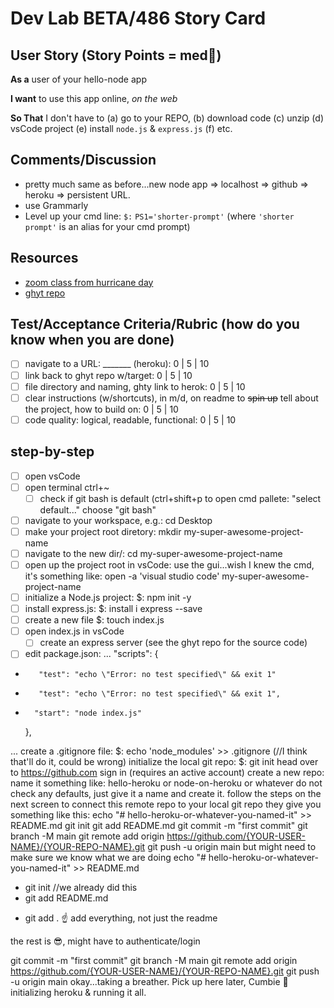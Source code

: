# Dev Lab BETA/486 Story Card 

## User Story (Story Points = med👕) 

**As a** user of your hello-node app

**I want** to use this app online, _on the web_

**So That** I don't have to (a) go to your REPO, (b) download code (c) unzip (d) vsCode project (e) install `node.js` & `express.js` (f) etc. 

## Comments/Discussion
- pretty much same as before...new node app => localhost => github => heroku => persistent URL. 
- use Grammarly 
- Level up your cmd line: `$:` `PS1='shorter-prompt'` (where `'shorter prompt'` is an alias for your cmd prompt)

## Resources
- [zoom class from hurricane day](https://una.zoom.us/rec/share/hdLvEpmjxIi5Ffv4VOp7pMumW8c473fVKLWxyJW_mGz4X83P8M7Gf00kM3cOXCQ.RtMy181jXMG1RScW?startTime=1630431327000) 
- [ghyt repo](https://github.com/barrycumbie/hello-heroku)

## Test/Acceptance Criteria/Rubric (how do you know when you are done) 

- [ ] navigate to a URL: _______ (heroku): 0 | 5 | 10
- [ ] link back to ghyt repo w/target: 0 | 5 | 10
- [ ] file directory and naming, ghty link to herok: 0 | 5 | 10 
- [ ] clear instructions (w/shortcuts), in m/d, on readme to <del>spin up</del> tell about the project, how to build on: 0 | 5 | 10 
- [ ] code quality: logical, readable, functional: 0 | 5 | 10  

## step-by-step

- [ ] open vsCode
- [ ] open terminal ctrl+~
   - [ ] check if git bash is default (ctrl+shift+p to open cmd pallete: "select default..." choose "git bash"
- [ ] navigate to your workspace, e.g.: cd Desktop
- [ ] make your project root diretory: mkdir my-super-awesome-project-name
- [ ] navigate to the new dir/: cd my-super-awesome-project-name
- [ ] open up the project root in vsCode: use the gui...wish I knew the cmd,
      it's something like: open -a 'visual studio code' my-super-awesome-project-name
- [ ] initialize a Node.js project: $: npm init -y
- [ ] install express.js: $: install i express --save
- [ ] create a new file $: touch index.js
- [ ] open index.js in vsCode
   - [ ] create an express server (see the ghyt repo for the source code)
- [ ] edit package.json:
...
"scripts": {
-        "test": "echo \"Error: no test specified\" && exit 1"
+        "test": "echo \"Error: no test specified\" && exit 1",
+       "start": "node index.js"
    },

...
 create a .gitignore file: $: echo 'node_modules' >> .gitignore (//I think that'll do it, could be wrong)
 initialize the local git repo: $: git init
 head over to https://github.com
 sign in (requires an active account)
 create a new repo: name it something like: hello-heroku or node-on-heroku or whatever
 do not check any defaults, just give it a name and create it.
 follow the steps on the next screen to connect this remote repo to your local git repo
 they give you something like this:
echo "# hello-heroku-or-whatever-you-named-it" >> README.md
git init
git add README.md
git commit -m "first commit"
git branch -M main
git remote add origin https://github.com/{YOUR-USER-NAME}/{YOUR-REPO-NAME}.git
git push -u origin main
 but might need to make sure we know what we are doing
echo "# hello-heroku-or-whatever-you-named-it" >> README.md
- git init //we already did this
- git add README.md
+ git add . 
☝️ add everything, not just the readme

the rest is 😎, might have to authenticate/login

git commit -m "first commit"
git branch -M main
git remote add origin https://github.com/{YOUR-USER-NAME}/{YOUR-REPO-NAME}.git
git push -u origin main
okay...taking a breather. Pick up here later, Cumbie 🦖 initializing heroku & running it all.
